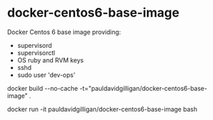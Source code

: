 docker-centos6-base-image
=========================

Docker Centos 6 base image providing:
* supervisord
* supervisorctl
* OS ruby and RVM keys
* sshd
* sudo user 'dev-ops'

docker build --no-cache -t="pauldavidgilligan/docker-centos6-base-image" .

docker run -it pauldavidgilligan/docker-centos6-base-image bash

